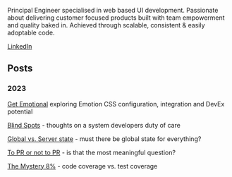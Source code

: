 Principal Engineer specialised in web based UI development. Passionate about delivering customer focused products built with team empowerment and quality baked in. Achieved through scalable, consistent & easily adoptable code.

[LinkedIn](https://www.linkedin.com/in/ian-huet-bbb2aa4/)

## Posts

### 2023

[Get Emotional](https://journal.huet.info/20230721_get_emotional) exploring Emotion CSS configuration, integration and DevEx potential

[Blind Spots](https://journal.huet.info/20230719_blind_spots) - thoughts on a system developers duty of care

[Global vs. Server state](https://journal.huet.info/global_vs_server_state) - must there be global state for everything?

[To PR or not to PR](https://journal.huet.info/to_pr_or_not_to_pr) - is that the most meaningful question?

[The Mystery 8%](https://journal.huet.info/mystery_8_percent) - code coverage vs. test coverage

